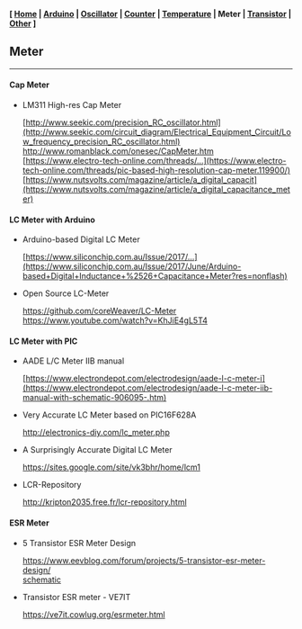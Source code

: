 <link href="style.css" rel="stylesheet"></link>

**[ [Home](00-Home.html) | [Arduino](01-Arduino.html) | [Oscillator](02-Oscillator.html) | [Counter](03-Counter.html) | [Temperature](04-Temperature.html) | Meter | [Transistor](06-Transistor.html) | [Other](07-Other.html) ]**

## Meter

---

#### Cap Meter

* LM311 High-res Cap Meter
    
    [http://www.seekic.com/precision_RC_oscillator.html](http://www.seekic.com/circuit_diagram/Electrical_Equipment_Circuit/Low_frequency_precision_RC_oscillator.html)  
    http://www.romanblack.com/onesec/CapMeter.htm  
    [https://www.electro-tech-online.com/threads/...](https://www.electro-tech-online.com/threads/pic-based-high-resolution-cap-meter.119900/)  
    [https://www.nutsvolts.com/magazine/article/a_digital_capacit](https://www.nutsvolts.com/magazine/article/a_digital_capacitance_meter)  


#### LC Meter with Arduino

* Arduino-based Digital LC Meter
    
    [https://www.siliconchip.com.au/Issue/2017/...](https://www.siliconchip.com.au/Issue/2017/June/Arduino-based+Digital+Inductance+%2526+Capacitance+Meter?res=nonflash)  

* Open Source LC-Meter
    
    https://github.com/coreWeaver/LC-Meter  
    https://www.youtube.com/watch?v=KhJiE4gL5T4  


#### LC Meter with PIC

* AADE L/C Meter IIB manual
    
    [https://www.electrondepot.com/electrodesign/aade-l-c-meter-i](https://www.electrondepot.com/electrodesign/aade-l-c-meter-iib-manual-with-schematic-906095-.htm)  

* Very Accurate LC Meter based on PIC16F628A
    
    http://electronics-diy.com/lc_meter.php  

* A Surprisingly Accurate Digital LC Meter
    
    https://sites.google.com/site/vk3bhr/home/lcm1  

* LCR-Repository
    
    http://kripton2035.free.fr/lcr-repository.html  


#### ESR Meter

* 5 Transistor ESR Meter Design
    
    https://www.eevblog.com/forum/projects/5-transistor-esr-meter-design/  
    [schematic](https://www.eevblog.com/forum/projects/5-transistor-esr-meter-design/?action=dlattach;attach=37892;image)  

* Transistor ESR meter - VE7IT
    
    https://ve7it.cowlug.org/esrmeter.html  


